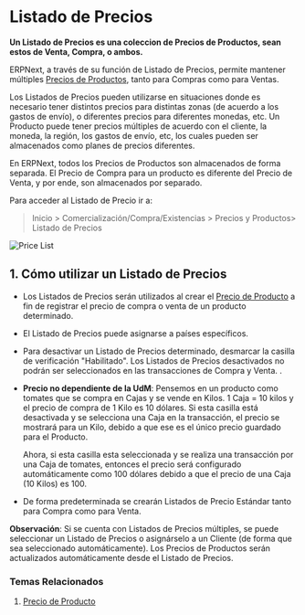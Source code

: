 <!-- add-breadcrumbs -->
# Listado de Precios

**Un Listado de Precios es una coleccion de Precios de Productos, sean estos de Venta, Compra, o ambos.**

ERPNext, a través de su función de Listado de Precios, permite mantener múltiples [Precios de Productos](/docs/user/manual/en/stock/item-price), tanto para Compras como para Ventas. 

Los Listados de Precios pueden utilizarse en situaciones donde es necesario tener distintos precios para distintas zonas (de acuerdo a los gastos de envío), o diferentes precios para diferentes monedas, etc. Un Producto puede tener precios múltiples de acuerdo con el cliente, la moneda, la región, los gastos de envío, etc, los cuales pueden ser almacenados como planes de precios diferentes. 

En ERPNext, todos los Precios de Productos son almacenados de forma separada. El Precio de Compra para un producto es diferente del Precio de Venta, y por ende, son almacenados por separado. 

Para acceder al Listado de Precio ir a: 

> Inicio > Comercialización/Compra/Existencias > Precios y Productos> Listado de Precios

<img class="screenshot" alt="Price List" src="{{docs_base_url}}/assets/img/stock/price-list.png">

## 1. Cómo utilizar un Listado de Precios

* Los Listados de Precios serán utilizados al crear el [Precio de Producto](/docs/user/manual/en/stock/item-price) a fin de registrar el precio de compra o venta de un producto determinado. 

* El Listado de Precios puede asignarse a países específicos. 

* Para desactivar un Listado de Precios determinado, desmarcar la casilla de verificación "Habilitado". Los Listados de Precios desactivados no podrán ser seleccionados en las transacciones de Compra y Venta. .

* **Precio no dependiente de la UdM**: Pensemos en un producto como tomates que se compra en Cajas y se vende en Kilos. 1 Caja = 10 kilos y el precio de compra de 1 Kilo es 10 dólares. Si esta casilla está desactivada y se selecciona una Caja en la transacción, el precio se mostrará para un Kilo, debido a que ese es el único precio guardado para el Producto. 

    Ahora, si esta casilla esta seleccionada y se realiza una transacción por una Caja de tomates, entonces el precio será configurado automáticamente como 100 dólares debido a que el precio de una Caja (10 Kilos) es 100. 

* De forma predeterminada se crearán Listados de Precio Estándar tanto para Compra como para Venta. 

**Observación**: Si se cuenta con Listados de Precios múltiples, se puede seleccionar un Listado de Precios o asignárselo a un Cliente (de forma que sea seleccionado automáticamente). Los Precios de Productos serán actualizados automáticamente desde el Listado de Precios. 

### Temas Relacionados
1. [Precio de Producto](/docs/user/manual/en/stock/item-price)
